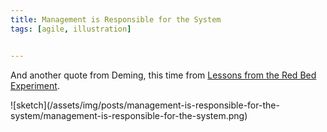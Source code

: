 ```yaml
---
title: Management is Responsible for the System
tags: [agile, illustration]


---
```


And another quote from Deming, this time from <a href="https://www.youtube.com/watch?v=HmCjr6cwDpI">Lessons from the Red Bed Experiment</a>.

![sketch]\(/assets/img/posts/management-is-responsible-for-the-system/management-is-responsible-for-the-system.png)
